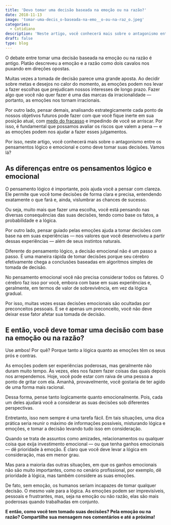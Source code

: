 ```yaml
---
title: 'Devo tomar uma decisão baseada na emoção ou na razão?'
date: 2018-11-13
image: 'tomar-uma-decis_o-baseada-na-emo__o-ou-na-raz_o.jpeg'
categories:
  - Cotidiano
description: 'Neste artigo, você conhecerá mais sobre o antagonismo entre os pensamentos lógico e emocional e como deve tomar suas decisões. Vamos lá?'
draft: false
type: blog
---
```


O debate entre tomar uma decisão baseada na emoção ou na razão é antigo. Platão descreveu a emoção e a razão como dois cavalos nos puxando em direções opostas.

Muitas vezes a tomada de decisão parece uma grande aposta. Ao decidir sobre metas e desejos no calor do momento, as emoções podem nos levar a fazer escolhas que prejudicam nossos interesses de longo prazo. Fazer algo que você não quer fazer é uma das marcas da irracionalidade — portanto, as emoções nos tornam irracionais.

Por outro lado, pensar demais, analisando estrategicamente cada ponto de nossos objetivos futuros pode fazer com que você fique inerte em sua posição atual, com [medo do fracasso](/como-superar-o-sentimento-de-fracasso/) e impedindo de você se arriscar. Por isso, é fundamental que possamos avaliar os riscos que valem a pena — e as emoções podem nos ajudar a fazer esses julgamentos.

Por isso, neste artigo, você conhecerá mais sobre o antagonismo entre os pensamentos lógico e emocional e como deve tomar suas decisões. Vamos lá?

## As diferenças entre os pensamentos lógico e emocional

O pensamento lógico é importante, pois ajuda você a pensar com clareza. Ele permite que você tome decisões de forma clara e precisa, entendendo exatamente o que fará e, ainda, vislumbrar as chances de sucesso.

Ou seja, muito mais que fazer uma escolha, você está pensando nas diversas consequências das suas decisões, tendo como base os fatos, a probabilidade e a lógica.

Por outro lado, pensar guiado pelas emoções ajuda a tomar decisões com base na em suas experiências — nos valores que você desenvolveu a partir dessas experiências — além de seus instintos naturais.

Diferente do pensamento lógico, a decisão emocional não é um passo a passo. É uma maneira rápida de tomar decisões porque seu cérebro efetivamente chega a conclusões baseadas em algoritmos simples de tomada de decisão.

No pensamento emocional você não precisa considerar todos os fatores. O cérebro faz isso por você, embora com base em suas experiências e, geralmente, em termos de valor de sobrevivência, em vez da lógica gradual.

Por isso, muitas vezes essas decisões emocionais são ocultadas por preconceitos pessoais. E se é apenas um preconceito, você não deve deixar esse fator afetar sua tomada de decisão.

## E então, você deve tomar uma decisão com base na emoção ou na razão?

Use ambos! Por quê? Porque tanto a lógica quanto as emoções têm os seus prós e contras.

As emoções podem ser experiências poderosas, mas geralmente não duram muito tempo. Às vezes, eles nos fazem fazer coisas das quais depois nos arrependemos. Hoje, você pode estar com raiva de uma pessoa a ponto de gritar com ela. Amanhã, provavelmente, você gostaria de ter agido de uma forma mais racional.

Dessa forma, pense tanto logicamente quanto emocionalmente. Pois, cada um deles ajudará você a considerar as suas decisões sob diferentes perspectivas.

Entretanto, isso nem sempre é uma tarefa fácil. Em tais situações, uma dica prática seria reunir o máximo de informações possíveis, misturando lógica e emoções, e tomar a decisão levando tudo isso em consideração.

Quando se trata de assuntos como amizades, relacionamentos ou qualquer coisa que exija investimento emocional — ou que tenha ganhos emocionais — dê prioridade à emoção. É claro que você deve levar a lógica em consideração, mas em menor grau.

Mas para a maioria das outras situações, em que os ganhos emocionais não são muito importantes, como no cenário profissional, por exemplo, dê prioridade à lógica, mas também considere as suas emoções.

De fato, sem emoção, os humanos seriam incapazes de tomar qualquer decisão. O mesmo vale para a lógica. As emoções podem ser imprevisíveis, pessoais e frustrantes, mas, seja na emoção ou não razão, elas são mais poderosas quando trabalhadas em conjunto.

**E então, como você tem tomado suas decisões? Pela emoção ou na razão? Compartilhe sua mensagem nos comentários e até a próxima!**
